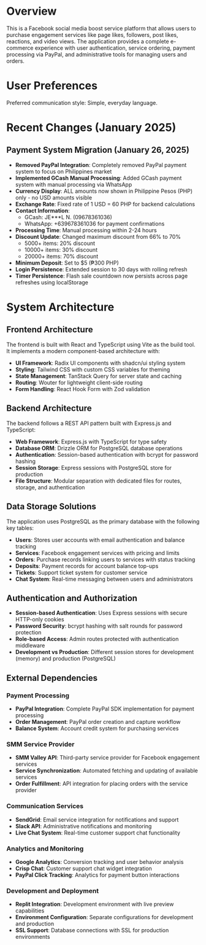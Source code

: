 # Overview

This is a Facebook social media boost service platform that allows users to purchase engagement services like page likes, followers, post likes, reactions, and video views. The application provides a complete e-commerce experience with user authentication, service ordering, payment processing via PayPal, and administrative tools for managing users and orders.

# User Preferences

Preferred communication style: Simple, everyday language.

# Recent Changes (January 2025)

## Payment System Migration (January 26, 2025)
- **Removed PayPal Integration**: Completely removed PayPal payment system to focus on Philippines market
- **Implemented GCash Manual Processing**: Added GCash payment system with manual processing via WhatsApp
- **Currency Display**: ALL amounts now shown in Philippine Pesos (PHP) only - no USD amounts visible
- **Exchange Rate**: Fixed rate of 1 USD = 60 PHP for backend calculations
- **Contact Information**: 
  - GCash: JE***L N. (09678361036)
  - WhatsApp: +639678361036 for payment confirmations
- **Processing Time**: Manual processing within 2-24 hours
- **Discount Update**: Changed maximum discount from 66% to 70%
  - 5000+ items: 20% discount
  - 10000+ items: 30% discount  
  - 20000+ items: 70% discount
- **Minimum Deposit**: Set to $5 (₱300 PHP) 
- **Login Persistence**: Extended session to 30 days with rolling refresh
- **Timer Persistence**: Flash sale countdown now persists across page refreshes using localStorage

# System Architecture

## Frontend Architecture
The frontend is built with React and TypeScript using Vite as the build tool. It implements a modern component-based architecture with:
- **UI Framework**: Radix UI components with shadcn/ui styling system
- **Styling**: Tailwind CSS with custom CSS variables for theming
- **State Management**: TanStack Query for server state and caching
- **Routing**: Wouter for lightweight client-side routing
- **Form Handling**: React Hook Form with Zod validation

## Backend Architecture
The backend follows a REST API pattern built with Express.js and TypeScript:
- **Web Framework**: Express.js with TypeScript for type safety
- **Database ORM**: Drizzle ORM for PostgreSQL database operations
- **Authentication**: Session-based authentication with bcrypt for password hashing
- **Session Storage**: Express sessions with PostgreSQL store for production
- **File Structure**: Modular separation with dedicated files for routes, storage, and authentication

## Data Storage Solutions
The application uses PostgreSQL as the primary database with the following key tables:
- **Users**: Stores user accounts with email authentication and balance tracking
- **Services**: Facebook engagement services with pricing and limits
- **Orders**: Purchase records linking users to services with status tracking
- **Deposits**: Payment records for account balance top-ups
- **Tickets**: Support ticket system for customer service
- **Chat System**: Real-time messaging between users and administrators

## Authentication and Authorization
- **Session-based Authentication**: Uses Express sessions with secure HTTP-only cookies
- **Password Security**: bcrypt hashing with salt rounds for password protection
- **Role-based Access**: Admin routes protected with authentication middleware
- **Development vs Production**: Different session stores for development (memory) and production (PostgreSQL)

## External Dependencies

### Payment Processing
- **PayPal Integration**: Complete PayPal SDK implementation for payment processing
- **Order Management**: PayPal order creation and capture workflow
- **Balance System**: Account credit system for purchasing services

### SMM Service Provider
- **SMM Valley API**: Third-party service provider for Facebook engagement services
- **Service Synchronization**: Automated fetching and updating of available services
- **Order Fulfillment**: API integration for placing orders with the service provider

### Communication Services
- **SendGrid**: Email service integration for notifications and support
- **Slack API**: Administrative notifications and monitoring
- **Live Chat System**: Real-time customer support chat functionality

### Analytics and Monitoring
- **Google Analytics**: Conversion tracking and user behavior analysis
- **Crisp Chat**: Customer support chat widget integration
- **PayPal Click Tracking**: Analytics for payment button interactions

### Development and Deployment
- **Replit Integration**: Development environment with live preview capabilities
- **Environment Configuration**: Separate configurations for development and production
- **SSL Support**: Database connections with SSL for production environments